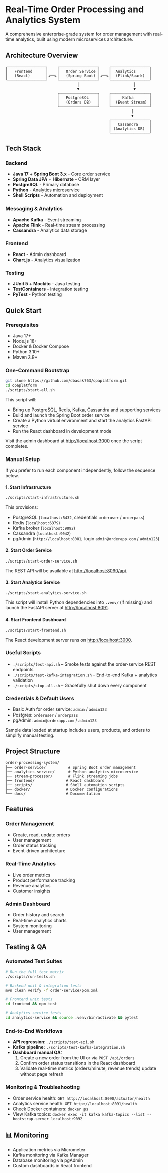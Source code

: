 # Real-Time Order Processing and Analytics System

A comprehensive enterprise-grade system for order management with real-time analytics, built using modern microservices architecture.

## Architecture Overview

```
┌─────────────────┐    ┌─────────────────┐    ┌─────────────────┐
│   Frontend      │    │   Order Service │    │  Analytics      │
│   (React)       │◄──►│   (Spring Boot) │◄──►│  (Flink/Spark)  │
└─────────────────┘    └─────────────────┘    └─────────────────┘
                                │                        │
                                ▼                        ▼
                       ┌─────────────────┐    ┌─────────────────┐
                       │   PostgreSQL    │    │     Kafka       │
                       │   (Orders DB)   │    │  (Event Stream) │
                       └─────────────────┘    └─────────────────┘
                                                        │
                                                        ▼
                                              ┌─────────────────┐
                                              │   Cassandra     │
                                              │ (Analytics DB)  │
                                              └─────────────────┘
```

## Tech Stack

### Backend
- **Java 17** + **Spring Boot 3.x** - Core order service
- **Spring Data JPA** + **Hibernate** - ORM layer
- **PostgreSQL** - Primary database
- **Python** - Analytics microservice
- **Shell Scripts** - Automation and deployment

### Messaging & Analytics
- **Apache Kafka** - Event streaming
- **Apache Flink** - Real-time stream processing
- **Cassandra** - Analytics data storage

### Frontend
- **React** - Admin dashboard
- **Chart.js** - Analytics visualization

### Testing
- **JUnit 5** + **Mockito** - Java testing
- **TestContainers** - Integration testing
- **PyTest** - Python testing

## Quick Start

### Prerequisites
- Java 17+
- Node.js 18+
- Docker & Docker Compose
- Python 3.10+
- Maven 3.9+

### One-Command Bootstrap
```bash
git clone https://github.com/dbasak763/opaplatform.git
cd opaplatform
./scripts/start-all.sh
```

This script will:
- Bring up PostgreSQL, Redis, Kafka, Cassandra and supporting services
- Build and launch the Spring Boot order service
- Create a Python virtual environment and start the analytics FastAPI service
- Run the React dashboard in development mode

Visit the admin dashboard at [http://localhost:3000](http://localhost:3000) once the script completes.

### Manual Setup

If you prefer to run each component independently, follow the sequence below.

#### 1. Start Infrastructure
```bash
./scripts/start-infrastructure.sh
```
This provisions:
- PostgreSQL (`localhost:5432`, credentials `orderuser` / `orderpass`)
- Redis (`localhost:6379`)
- Kafka broker (`localhost:9092`)
- Cassandra (`localhost:9042`)
- pgAdmin (`http://localhost:8081`, login `admin@orderapp.com` / `admin123`)

#### 2. Start Order Service
```bash
./scripts/start-order-service.sh
```
The REST API will be available at [http://localhost:8090/api](http://localhost:8090/api).

#### 3. Start Analytics Service
```bash
./scripts/start-analytics-service.sh
```
This script will install Python dependencies into `.venv/` (if missing) and launch the FastAPI server at [http://localhost:8091](http://localhost:8091).

#### 4. Start Frontend Dashboard
```bash
./scripts/start-frontend.sh
```
The React development server runs on [http://localhost:3000](http://localhost:3000).

### Useful Scripts
- `./scripts/test-api.sh` – Smoke tests against the order-service REST endpoints
- `./scripts/test-kafka-integration.sh` – End-to-end Kafka + analytics validation
- `./scripts/stop-all.sh` – Gracefully shut down every component

### Credentials & Default Users
- Basic Auth for order service: `admin` / `admin123`
- Postgres: `orderuser` / `orderpass`
- pgAdmin: `admin@orderapp.com` / `admin123`

Sample data loaded at startup includes users, products, and orders to simplify manual testing.

## Project Structure

```
order-processing-system/
├── order-service/          # Spring Boot order management
├── analytics-service/      # Python analytics microservice
├── stream-processor/       # Flink streaming jobs
├── frontend/              # React dashboard
├── scripts/               # Shell automation scripts
├── docker/                # Docker configurations
└── docs/                  # Documentation
```

## Features

### Order Management
- Create, read, update orders
- User management
- Order status tracking
- Event-driven architecture

### Real-Time Analytics
- Live order metrics
- Product performance tracking
- Revenue analytics
- Customer insights

### Admin Dashboard
- Order history and search
- Real-time analytics charts
- System monitoring
- User management

## Testing & QA

### Automated Test Suites
```bash
# Run the full test matrix
./scripts/run-tests.sh

# Backend unit & integration tests
mvn clean verify -f order-service/pom.xml

# Frontend unit tests
cd frontend && npm test

# Analytics service tests
cd analytics-service && source .venv/bin/activate && pytest
```

### End-to-End Workflows

* **API regression:** `./scripts/test-api.sh`
* **Kafka pipeline:** `./scripts/test-kafka-integration.sh`
* **Dashboard manual QA:**
  1. Create a new order from the UI or via `POST /api/orders`
  2. Confirm order status transitions in the React dashboard
  3. Validate real-time metrics (orders/minute, revenue trends) update without page refresh

### Monitoring & Troubleshooting
- Order service health: `GET http://localhost:8090/actuator/health`
- Analytics service health: `GET http://localhost:8091/health`
- Check Docker containers: `docker ps`
- View Kafka topics: `docker exec -it kafka kafka-topics --list --bootstrap-server localhost:9092`

## 📊 Monitoring

- Application metrics via Micrometer
- Kafka monitoring via Kafka Manager
- Database monitoring via pgAdmin
- Custom dashboards in React frontend
